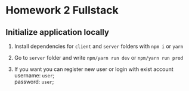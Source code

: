 # Homework 2 Fullstack

## Initialize application locally

1. Install dependencies for `client` and `server` folders with `npm i` or `yarn`

2. Go to `server` folder and write `npm/yarn run dev` or `npm/yarn run prod`

3. If you want you can register new user or login with exist account<br>
username: `user`;<br> password: `user`;

